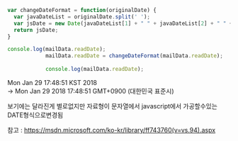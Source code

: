 ```javascript
var changeDateFormat = function(originalDate) {
  var javaDateList = originalDate.split(' ');
  var jsDate = new Date(javaDateList[1] + " " + javaDateList[2] + " " + javaDateList[5] + " " + javaDateList[3])
  return jsDate;
}
```
```javascript
console.log(mailData.readDate);
            mailData.readDate = changeDateFormat(mailData.readDate);
      
            console.log(mailData.readDate);
```
Mon Jan 29 17:48:51 KST 2018  
->  Mon Jan 29 2018 17:48:51 GMT+0900 (대한민국 표준시)

보기에는 달라진게 별로없지만 자료형이 문자열에서 javascript에서 가공할수있는 DATE형식으로변경됨

참고 : <https://msdn.microsoft.com/ko-kr/library/ff743760(v=vs.94).aspx>
